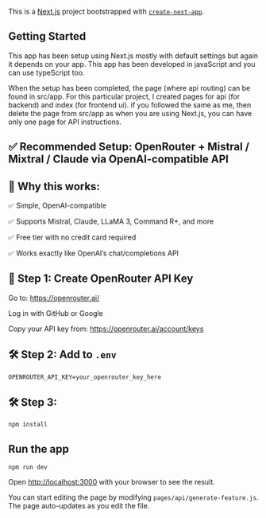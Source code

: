 This is a [Next.js](https://nextjs.org) project bootstrapped with [`create-next-app`](https://nextjs.org/docs/app/api-reference/cli/create-next-app).

## Getting Started
This app has been setup using Next.js mostly with default settings but again it depends on your app. This app has been developed in javaScript and you can use typeScript too.

When the setup has been completed, the page (where api routing) can be found in src/app. For this particular project, I created pages for api (for backend) and index (for frontend ui). if you followed the same as me, then delete the page from src/app as when you are using Next.js, you can have only one page for API instructions.

## ✅ Recommended Setup: OpenRouter + Mistral / Mixtral / Claude via OpenAI-compatible API
## 🔧 Why this works:
✅ Simple, OpenAI-compatible

✅ Supports Mistral, Claude, LLaMA 3, Command R+, and more

✅ Free tier with no credit card required

✅ Works exactly like OpenAI’s chat/completions API

## 🔐 Step 1: Create OpenRouter API Key
Go to: https://openrouter.ai/

Log in with GitHub or Google

Copy your API key from: https://openrouter.ai/account/keys

## 🛠 Step 2: Add to ```.env```
```OPENROUTER_API_KEY=your_openrouter_key_here```

## 🛠 Step 3:
```npm install```

## Run the app
```npm run dev```

Open [http://localhost:3000](http://localhost:3000) with your browser to see the result.

You can start editing the page by modifying `pages/api/generate-feature.js`. The page auto-updates as you edit the file.



